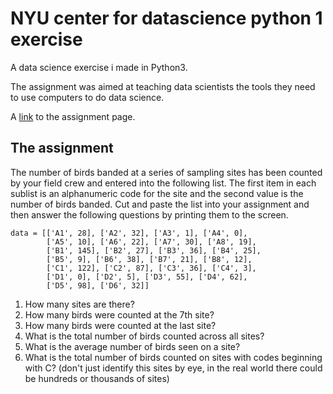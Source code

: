 # NYU center for datascience python 1 exercise

A data science exercise i made in Python3. 

The assignment was aimed at teaching data scientists the tools they need to use computers to do data science.

A [link](https://pip.pypa.io/en/stable/) to the assignment page.

## The assignment

The number of birds banded at a series of sampling sites has been counted by
your field crew and entered into the following list. The first item in each
sublist is an alphanumeric code for the site and the second value is the number
of birds banded. Cut and paste the list into your assignment and then answer the
following questions by printing them to the screen.

    data = [['A1', 28], ['A2', 32], ['A3', 1], ['A4', 0],
	        ['A5', 10], ['A6', 22], ['A7', 30], ['A8', 19],
			['B1', 145], ['B2', 27], ['B3', 36], ['B4', 25],
			['B5', 9], ['B6', 38], ['B7', 21], ['B8', 12],
			['C1', 122], ['C2', 87], ['C3', 36], ['C4', 3],
			['D1', 0], ['D2', 5], ['D3', 55], ['D4', 62],
			['D5', 98], ['D6', 32]]

1.  How many sites are there?
2.  How many birds were counted at the 7th site?
3.  How many birds were counted at the last site?
4.  What is the total number of birds counted across all sites?
5.  What is the average number of birds seen on a site?
6.  What is the total number of birds counted on sites with codes
    beginning with C? (don't just identify this sites by eye, in the
    real world there could be hundreds or thousands of sites)
